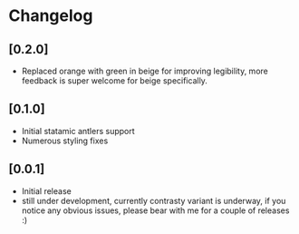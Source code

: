 # Changelog

## [0.2.0]

- Replaced orange with green in beige for improving legibility, more feedback is super welcome for beige specifically.


## [0.1.0]

- Initial statamic antlers support
- Numerous styling fixes 

## [0.0.1]

- Initial release
- still under development, currently contrasty variant is underway, if you notice any obvious issues, please bear with me for a couple of releases :) 
